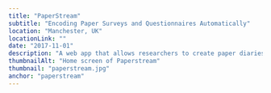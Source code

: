 ```yaml
---
title: "PaperStream"
subtitle: "Encoding Paper Surveys and Questionnaires Automatically"
location: "Manchester, UK"
locationLink: ""
date: "2017-11-01"
description: "A web app that allows researchers to create paper diaries or surveys that people can answer using a pen, and then, extract all the answers from the scanned pages into a CSV file. I based this app in the work done by <a target='_blank' href='https://bitbucket.org/spookylukey/booklet-maker/src'>Luke Plant</a> and <a target='_blank' href='https://github.com/rbaron/omr'>Raphael Baron</a>. It is implemented in Python and uses OpenCV and Optical Marking Recognition techniques to detect the answers on paper. PaperStream is compatible with Windows, MacOS, and Linux. You can go to <a target='_blank' href='https://paperstream.netlify.com/'>Paperstream's website</a>, check out the <a target='_blank' href='https://github.com/JulioV/paperstream'>source code</a> or install it <a target='_blank' href='https://paperstream.netlify.com/developer/'>using pip</a>. You can also read more about its development at the <a href='https://www.software.ac.uk/blog/2018-08-02-paperstream-software-collects-data-multiple-answer-questions-documents'>Software Sustainability Institute' blog</a> and a repost I did in <a href='https://dev.to/julio_ui/paperstream-collecting-data-from-multiple-answer-question-documents-50c5'>dev.to</a>."
thumbnailAlt: "Home screen of Paperstream"
thumbnail: "paperstream.jpg"
anchor: "paperstream"
---
```

